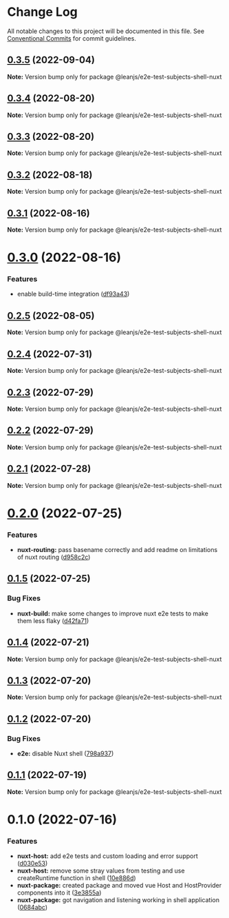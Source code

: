 # Change Log

All notable changes to this project will be documented in this file.
See [Conventional Commits](https://conventionalcommits.org) for commit guidelines.

## [0.3.5](https://github.com/leanjs/leanjs/compare/@leanjs/e2e-test-subjects-shell-nuxt@0.3.4...@leanjs/e2e-test-subjects-shell-nuxt@0.3.5) (2022-09-04)

**Note:** Version bump only for package @leanjs/e2e-test-subjects-shell-nuxt





## [0.3.4](https://github.com/leanjs/leanjs/compare/@leanjs/e2e-test-subjects-shell-nuxt@0.3.3...@leanjs/e2e-test-subjects-shell-nuxt@0.3.4) (2022-08-20)

**Note:** Version bump only for package @leanjs/e2e-test-subjects-shell-nuxt





## [0.3.3](https://github.com/leanjs/leanjs/compare/@leanjs/e2e-test-subjects-shell-nuxt@0.3.2...@leanjs/e2e-test-subjects-shell-nuxt@0.3.3) (2022-08-20)

**Note:** Version bump only for package @leanjs/e2e-test-subjects-shell-nuxt





## [0.3.2](https://github.com/leanjs/leanjs/compare/@leanjs/e2e-test-subjects-shell-nuxt@0.3.1...@leanjs/e2e-test-subjects-shell-nuxt@0.3.2) (2022-08-18)

**Note:** Version bump only for package @leanjs/e2e-test-subjects-shell-nuxt





## [0.3.1](https://github.com/leanjs/leanjs/compare/@leanjs/e2e-test-subjects-shell-nuxt@0.3.0...@leanjs/e2e-test-subjects-shell-nuxt@0.3.1) (2022-08-16)

**Note:** Version bump only for package @leanjs/e2e-test-subjects-shell-nuxt





# [0.3.0](https://github.com/leanjs/leanjs/compare/@leanjs/e2e-test-subjects-shell-nuxt@0.2.5...@leanjs/e2e-test-subjects-shell-nuxt@0.3.0) (2022-08-16)


### Features

* enable build-time integration ([df93a43](https://github.com/leanjs/leanjs/commit/df93a433f869a659ace4fb1388608fdd415071b0))





## [0.2.5](https://github.com/leanjs/leanjs/compare/@leanjs/e2e-test-subjects-shell-nuxt@0.2.4...@leanjs/e2e-test-subjects-shell-nuxt@0.2.5) (2022-08-05)

**Note:** Version bump only for package @leanjs/e2e-test-subjects-shell-nuxt





## [0.2.4](https://github.com/leanjs/leanjs/compare/@leanjs/e2e-test-subjects-shell-nuxt@0.2.3...@leanjs/e2e-test-subjects-shell-nuxt@0.2.4) (2022-07-31)

**Note:** Version bump only for package @leanjs/e2e-test-subjects-shell-nuxt





## [0.2.3](https://github.com/leanjs/leanjs/compare/@leanjs/e2e-test-subjects-shell-nuxt@0.2.2...@leanjs/e2e-test-subjects-shell-nuxt@0.2.3) (2022-07-29)

**Note:** Version bump only for package @leanjs/e2e-test-subjects-shell-nuxt





## [0.2.2](https://github.com/leanjs/leanjs/compare/@leanjs/e2e-test-subjects-shell-nuxt@0.2.1...@leanjs/e2e-test-subjects-shell-nuxt@0.2.2) (2022-07-29)

**Note:** Version bump only for package @leanjs/e2e-test-subjects-shell-nuxt





## [0.2.1](https://github.com/leanjs/leanjs/compare/@leanjs/e2e-test-subjects-shell-nuxt@0.2.0...@leanjs/e2e-test-subjects-shell-nuxt@0.2.1) (2022-07-28)

**Note:** Version bump only for package @leanjs/e2e-test-subjects-shell-nuxt





# [0.2.0](https://github.com/leanjs/leanjs/compare/@leanjs/e2e-test-subjects-shell-nuxt@0.1.5...@leanjs/e2e-test-subjects-shell-nuxt@0.2.0) (2022-07-25)


### Features

* **nuxt-routing:** pass basename correctly and add readme on limitations of nuxt routing ([d958c2c](https://github.com/leanjs/leanjs/commit/d958c2c5c8dd6cd2c439e206211c5f24cd35f08e))





## [0.1.5](https://github.com/leanjs/leanjs/compare/@leanjs/e2e-test-subjects-shell-nuxt@0.1.4...@leanjs/e2e-test-subjects-shell-nuxt@0.1.5) (2022-07-25)


### Bug Fixes

* **nuxt-build:** make some changes to improve nuxt e2e tests to make them less flaky ([d42fa71](https://github.com/leanjs/leanjs/commit/d42fa71229fb0e1b0195f4bc21ba54c88220acaf))





## [0.1.4](https://github.com/leanjs/leanjs/compare/@leanjs/e2e-test-subjects-shell-nuxt@0.1.3...@leanjs/e2e-test-subjects-shell-nuxt@0.1.4) (2022-07-21)

**Note:** Version bump only for package @leanjs/e2e-test-subjects-shell-nuxt





## [0.1.3](https://github.com/leanjs/leanjs/compare/@leanjs/e2e-test-subjects-shell-nuxt@0.1.2...@leanjs/e2e-test-subjects-shell-nuxt@0.1.3) (2022-07-20)

**Note:** Version bump only for package @leanjs/e2e-test-subjects-shell-nuxt





## [0.1.2](https://github.com/leanjs/leanjs/compare/@leanjs/e2e-test-subjects-shell-nuxt@0.1.1...@leanjs/e2e-test-subjects-shell-nuxt@0.1.2) (2022-07-20)


### Bug Fixes

* **e2e:** disable Nuxt shell ([798a937](https://github.com/leanjs/leanjs/commit/798a9372f6d1649cf8b293e02b0f60a633dd40f7))





## [0.1.1](https://github.com/leanjs/leanjs/compare/@leanjs/e2e-test-subjects-shell-nuxt@0.1.0...@leanjs/e2e-test-subjects-shell-nuxt@0.1.1) (2022-07-19)

**Note:** Version bump only for package @leanjs/e2e-test-subjects-shell-nuxt





# 0.1.0 (2022-07-16)


### Features

* **nuxt-host:** add e2e tests and custom loading and error support ([d030e53](https://github.com/leanjs/leanjs/commit/d030e53f9781111115156bb4e95f3eb426bd91da))
* **nuxt-host:** remove some stray values from testing and use createRuntime function in shell ([10e886d](https://github.com/leanjs/leanjs/commit/10e886d34f8748d74cfb4f0a3ca63a0fe2a3f7ea))
* **nuxt-package:** created package and moved vue Host and HostProvider components into it ([3e3855a](https://github.com/leanjs/leanjs/commit/3e3855acce78cb8bd3dad159cff95a98a1fc0b06))
* **nuxt-package:** got navigation and listening working in shell application ([0684abc](https://github.com/leanjs/leanjs/commit/0684abc10d56fa233926f91aecc8c27ea3323511))
